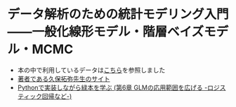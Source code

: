 # データ解析のための統計モデリング入門――一般化線形モデル・階層ベイズモデル・MCMC
- 本の中で利用しているデータは[こちら](https://kuboweb.github.io/-kubo/ce/IwanamiBook.html)を参照しました
- [著者である久保拓弥先生のサイト](https://kuboweb.github.io/-kubo/ce/FrontPage.html)
- [Pythonで実装しながら緑本を学ぶ (第6章 GLMの応用範囲を広げる -ロジスティック回帰など-)](https://ohke.hateblo.jp/entry/2018/02/12/230000)
